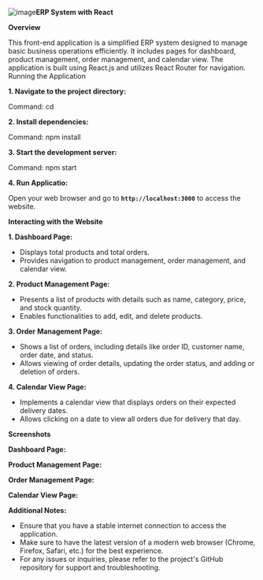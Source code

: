 ![image](https://github.com/RohanIngale27/erp-system/assets/163182384/4a555c4c-410a-4a9b-8cf3-3636798ec1f5)**ERP System with React**

**Overview**

This front-end application is a simplified ERP system designed to manage basic business
operations efficiently. It includes pages for dashboard, product management, order management,
and calendar view. The application is built using React.js and utilizes React Router for navigation.
Running the Application

**1. Navigate to the project directory:**

 Command: cd <project-directory>

**2. Install dependencies:**
 
 Command: npm install

**3. Start the development server:**
 
 Command: npm start

**4. Run Applicatio:**

Open your web browser and go to **`http://localhost:3000`** to access the website.

**Interacting with the Website**

**1. Dashboard Page:**
 - Displays total products and total orders.
 - Provides navigation to product management, order management, and calendar view.

**2. Product Management Page:**
 - Presents a list of products with details such as name, category, price, and stock quantity.
 - Enables functionalities to add, edit, and delete products.

**3. Order Management Page:**
 - Shows a list of orders, including details like order ID, customer name, order date, and status.
 - Allows viewing of order details, updating the order status, and adding or deletion of orders.

**4. Calendar View Page:**
 - Implements a calendar view that displays orders on their expected delivery dates.
 - Allows clicking on a date to view all orders due for delivery that day.

**Screenshots**

**Dashboard Page:**


**Product Management Page:**

**Order Management Page:**

**Calendar View Page:**


**Additional Notes:**
- Ensure that you have a stable internet connection to access the application.
- Make sure to have the latest version of a modern web browser (Chrome, Firefox, Safari, etc.) for the
best experience.
- For any issues or inquiries, please refer to the project's GitHub repository for support and
troubleshooting.
